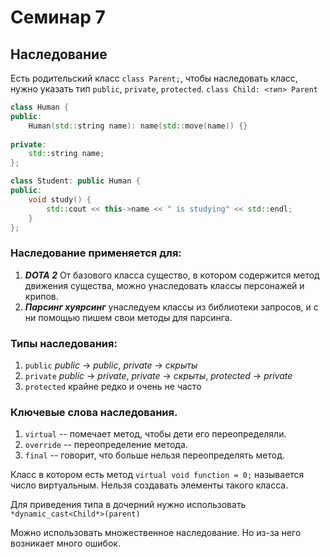 # Семинар 7

## Наследование

Есть родительский класс `class Parent;`, чтобы наследовать класс, нужно указать
тип `public`, `private`, `protected`. `class Child: <тип> Parent`

```c++
class Human {
public:
    Human(std::string name): name(std::move(name)) {}
    
private:
    std::string name;
};

class Student: public Human {
public:
    void study() {
        std::cout << this->name << " is studying" << std::endl;
    }
};
```

### Наследование применяется для:
1. _**DOTA 2**_ От базового класса существо, в котором содержится метод движения
существа, можно унаследовать классы персонажей и крипов.
2. _**Парсинг хуярсинг**_ унаследуем классы из библиотеки запросов, и с 
ни помощью пишем свои методы для парсинга.

### Типы наследования:
1. `public` _public_ -> _public_, _private_ -> _скрыты_
2. `private` _public_ -> _private_, _private_ -> _скрыты_, _protected_ -> _private_
3. `protected` крайне редко и очень не часто

### Ключевые слова наследования.
1. `virtual` -- помечает метод, чтобы дети его переопределяли.
2. `override` -- переопределение метода.
3. `final` -- говорит, что больше нельзя переопределять метод.


Класс в котором есть метод `virtual void function = 0;` называется число виртуальным.
Нельзя создавать элементы такого класса.

Для приведения типа в дочерний нужно использовать `*dynamic_cast<Child*>(parent)`

Можно использовать множественное наследование. Но из-за него возникает много ошибок.